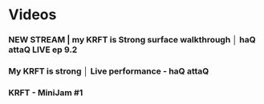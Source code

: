 # Videos

<!-- ### NEW STREAM | my KRFT is Strong surface walkthrough │ haQ attaQ LIVE ep 9.2
[![NEW STREAM | my KRFT is Strong surface walkthrough │ haQ attaQ LIVE ep 9.2](https://img.youtube.com/vi/O-vR5SX8TlQ/0.jpg)](https://www.youtube.com/watch?v=O-vR5SX8TlQ "NEW STREAM | my KRFT is Strong surface walkthrough │ haQ attaQ LIVE ep 9.2")

 -->
<!-- ### My KRFT is strong │ Live performance - haQ attaQ
[![My KRFT is strong │ Live performance - haQ attaQ](https://img.youtube.com/vi/CTu4w3BIvhI/0.jpg)](https://www.youtube.com/watch?v=CTu4w3BIvhI "My KRFT is strong │ Live performance - haQ attaQ")

### KRFT - MiniJam #1
[![KRFT - MiniJam #1
](https://img.youtube.com/vi/rCEU8k2Jao0/0.jpg)](https://www.youtube.com/watch?v=rCEU8k2Jao0 "KRFT - MiniJam #1
")
 -->

### NEW STREAM | my KRFT is Strong surface walkthrough │ haQ attaQ LIVE ep 9.2

<div class="vid" src="O-vR5SX8TlQ"></div>


### My KRFT is strong │ Live performance - haQ attaQ

<div class="vid" src="CTu4w3BIvhI"></div>


### KRFT - MiniJam #1

<div class="vid" src="rCEU8k2Jao0"></div>
